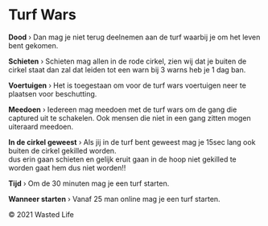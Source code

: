 # Turf Wars
<b>Dood</b> › Dan mag je niet terug deelnemen aan de turf waarbij je om het leven bent gekomen.

<b>Schieten</b> › Schieten mag allen in de rode cirkel, zien wij dat je buiten de cirkel staat dan zal dat leiden tot een warn bij 3 warns heb je 1 dag ban.

<b>Voertuigen</b> › Het is toegestaan om voor de turf wars voertuigen neer te plaatsen voor beschutting.

<b>Meedoen</b> › Iedereen mag meedoen met de turf wars om de gang die captured uit te schakelen. Ook mensen die niet in een gang zitten mogen uiteraard meedoen.

<b>In de cirkel geweest</b> › Als jij in de turf bent geweest mag je 15sec lang ook buiten de cirkel gekilled worden. <br>
dus erin gaan schieten en gelijk eruit gaan in de hoop niet gekilled te worden gaat hem dus niet worden!! <br>

<b>Tijd</b> › Om de 30 minuten mag je een turf starten.

<b>Wanneer starten</b> › Vanaf 25 man online mag je een turf starten.

© 2021 Wasted Life

